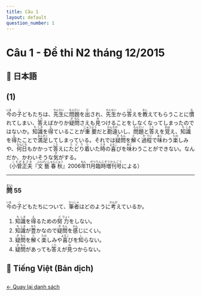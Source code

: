 ```yaml
---
title: Câu 1
layout: default
question_number: 1
---
```


# Câu 1 - Đề thi N2 tháng 12/2015
## 📖 日本語
## (1)  
<ruby>今<rt>いま</rt></ruby>の<ruby>子<rt>こ</rt></ruby>どもたちは、<ruby>先<rt>せん</rt></ruby><ruby>生<rt>せい</rt></ruby>に<ruby>問<rt>もん</rt></ruby><ruby>題<rt>だい</rt></ruby>を<ruby>出<rt>だ</rt></ruby>され、<ruby>先<rt>せん</rt></ruby><ruby>生<rt>せい</rt></ruby>から<ruby>答<rt>こた</rt></ruby>えを<ruby>教<rt>おし</rt></ruby>えてもらうことに<ruby>慣<rt>な</rt></ruby>れてしまい、<ruby>答<rt>こた</rt></ruby>えばかりか<ruby>疑<rt>ぎ</rt></ruby><ruby>問<rt>もん</rt></ruby>さえも<ruby>見<rt>み</rt></ruby>つけることをしなくなってしまったのではないか。<ruby>知<rt>ち</rt></ruby><ruby>識<rt>しき</rt></ruby>を<ruby>得<rt>え</rt></ruby>ていることが<ruby>重<rt>じゅう</rt></ruby><ruby>要<rt>よう</rt></ruby>だと<ruby>勘<rt>かん</rt></ruby><ruby>違<rt>ちが</rt></ruby>いし、<ruby>問<rt>もん</rt></ruby><ruby>題<rt>だい</rt></ruby>と<ruby>答<rt>こた</rt></ruby>えを<ruby>覚<rt>おぼ</rt></ruby>え、<ruby>知<rt>ち</rt></ruby><ruby>識<rt>しき</rt></ruby>を<ruby>得<rt>え</rt></ruby>たことで<ruby>満<rt>まん</rt></ruby><ruby>足<rt>ぞく</rt></ruby>してしまっている。それでは<ruby>疑<rt>ぎ</rt></ruby><ruby>問<rt>もん</rt></ruby>を<ruby>解<rt>と</rt></ruby>く<ruby>過<rt>か</rt></ruby><ruby>程<rt>てい</rt></ruby>で<ruby>味<rt>あじ</rt></ruby>わう<ruby>楽<rt>たの</rt></ruby>しみや、<ruby>何<rt>なん</rt></ruby><ruby>日<rt>にち</rt></ruby>もかかって<ruby>答<rt>こた</rt></ruby>えに<ruby>たどり着<rt>たどりつ</rt></ruby>いた<ruby>時<rt>とき</rt></ruby>の<ruby>喜<rt>よろこ</rt></ruby>びを<ruby>味<rt>あじ</rt></ruby>わうことができない。なんだか、かわいそうな<ruby>気<rt>き</rt></ruby>がする。  
（<ruby>小菅正夫<rt>こすげまさお</rt></ruby>『<ruby>文藝春秋<rt>ぶんげいしゅんじゅう</rt></ruby>』2006<ruby>年<rt>ねん</rt></ruby>11<ruby>月<rt>がつ</rt></ruby><ruby>臨時増刊号<rt>りんじぞうかんごう</rt></ruby>による）  

---

### <ruby>問<rt>とい</rt></ruby> 55  
<ruby>今<rt>いま</rt></ruby>の<ruby>子<rt>こ</rt></ruby>どもたちについて、<ruby>筆<rt>ひっ</rt></ruby><ruby>者<rt>しゃ</rt></ruby>はどのように<ruby>考<rt>かんが</rt></ruby>えているか。  

1. <ruby>知<rt>ち</rt></ruby><ruby>識<rt>しき</rt></ruby>を<ruby>得<rt>え</rt></ruby>るための<ruby>努<rt>ど</rt></ruby><ruby>力<rt>りょく</rt></ruby>をしない。  
2. <ruby>知<rt>ち</rt></ruby><ruby>識<rt>しき</rt></ruby>が<ruby>豊<rt>ゆた</rt></ruby>かなので<ruby>疑<rt>ぎ</rt></ruby><ruby>問<rt>もん</rt></ruby>を<ruby>感<rt>かん</rt></ruby>じにくい。  
3. <ruby>疑<rt>ぎ</rt></ruby><ruby>問<rt>もん</rt></ruby>を<ruby>解<rt>と</rt></ruby>く<ruby>楽<rt>たの</rt></ruby>しみや<ruby>喜<rt>よろこ</rt></ruby>びを<ruby>知<rt>し</rt></ruby>らない。  
4. <ruby>疑<rt>ぎ</rt></ruby><ruby>問<rt>もん</rt></ruby>があっても<ruby>答<rt>こた</rt></ruby>えが<ruby>見<rt>み</rt></ruby>つからない。
## 📘 Tiếng Việt (Bản dịch)

<div style="margin-top: 2em;">
  <a href="/exam/n2/2015/">← Quay lại danh sách</a>
</div>